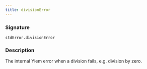 ```yaml
---
title: divisionError
---
```


### Signature

```solidity
stdError.divisionError
```

### Description

The internal Ylem error when a division fails, e.g. division by zero.
